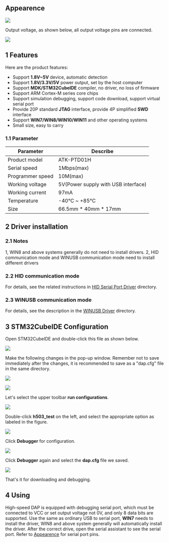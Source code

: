 
## Appearence

![](./figures/HSDAP.png)

Output voltage, as shown below, all output voltage pins are connected.

![](./figures/output_voltage.png)

## 1 Features
Here are the product features: 
+ Support **1.8V~5V** device, automatic detection
+ Support **1.8V/3.3V/5V** power output, set by the host computer
+ Support **MDK/STM32CubeIDE** compiler, no driver, no loss of firmware
+ Support ARM Cortex-M series core chips
+ Support simulation debugging, support code download, support virtual serial port
+ Provide 20P standard **JTAG** interface, provide 4P simplified **SWD** interface
+ Support **WIN7/WIN8/WIN10/WIN11** and other operating systems
+ Small size, easy to carry

### 1.1 Parameter

| Parameter                  | Describe                           |
| -------------------------- | ---------------------------------- |        
| Product model              | ATK-PTD01H                         |
| Serial speed               | 1Mbps(max)                         |
| Programmer speed           | 10M(max)                           |
| Working voltage            | 5V(Power supply with USB interface)|
| Working current            | 97mA                               |
| Temperature                | -40℃ ~ +85℃                      |
| Size                       | 66.5mm * 40mm * 17mm               |


## 2 Driver installation

### 2.1 Notes
1, WIN8 and above systems generally do not need to install drivers.
2, HID communication mode and WINUSB communication mode need to install different drivers

### 2.2 HID communication mode
For details, see the related instructions in [HID Serial Port Driver](./HID_serial_port_driver/HID_serial_port_driver_installation_tutorial.md) directory.

### 2.3 WINUSB communication mode
For details, see the description in the [WINUSB Driver](./WINUSB_driver/WINUSB_DAP_driver_installation_tutorial.md) directory.

## 3 STM32CubeIDE Configuration
Open STM32CubeIDE and double-click this file as shown below.

![](./figures/h503_cfg.png)

Make the following changes in the pop-up window. Remember not to save immediately after the changes, it is recommended to save as a "dap.cfg" file in the same directory.

![](./figures/dap.png)

![](./figures/file.png)

Let's select the upper toolbar **run configurations**.

![](./figures/run.png)

Double-click **h503_test** on the left, and select the appropriate option as labeled in the figure.

![](./figures/32.png)

Click **Debugger** for configuration.

![](./figures/33.png)

Click **Debugger** again and select the **dap.cfg** file we saved.

![](./figures/37.png)

That's it for downloading and debugging.

## 4 Using
High-speed DAP is equipped with debugging serial port, which must be connected to VCC or set output voltage not 0V, and only 8 data bits are supported. Use the same as ordinary USB to serial port, **WIN7** needs to install the driver, WIN8 and above system generally will automatically install the driver.
After the correct drive, open the serial assistant to see the serial port. Refer to [Appearence](#appearence) for serial port pins.



